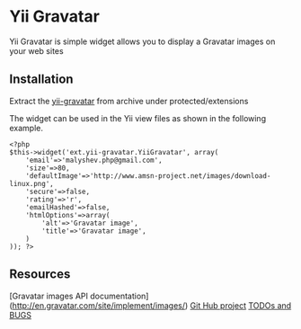 Yii Gravatar
=================

Yii Gravatar is simple widget allows you to display a Gravatar images on your web sites

## Installation

Extract the [yii-gravatar](/malyshev/yii-gravatar/) from archive under protected/extensions

The widget can be used in the Yii view files as shown in the following example.
```
<?php
$this->widget('ext.yii-gravatar.YiiGravatar', array(
    'email'=>'malyshev.php@gmail.com',
    'size'=>80,
    'defaultImage'=>'http://www.amsn-project.net/images/download-linux.png',
    'secure'=>false,
    'rating'=>'r',
    'emailHashed'=>false,
    'htmlOptions'=>array(
        'alt'=>'Gravatar image',
        'title'=>'Gravatar image',
    )
)); ?>
```

## Resources

[Gravatar images API documentation] (http://en.gravatar.com/site/implement/images/)
[Git Hub project](/malyshev/yii-gravatar)
[TODOs and BUGS](/malyshev/yii-gravatar/issues)

